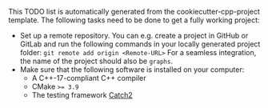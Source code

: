This TODO list is automatically generated from the cookiecutter-cpp-project template.
The following tasks need to be done to get a fully working project:

* Set up a remote repository. You can e.g. create a project in GitHub or GitLab and run
  the following commands in your locally generated project folder: `git remote add origin <Remote-URL>`
  For a seamless integration, the name of the project should also be `graphs`.
* Make sure that the following software is installed on your computer:
  * A C++-17-compliant C++ compiler
  * CMake `>= 3.9`
  * The testing framework [Catch2](https://github.com/catchorg/Catch2)
